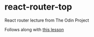 # react-router-top
React router lecture from The Odin Project

Follows along with [this lesson](https://www.theodinproject.com/lessons/node-path-react-new-react-router)